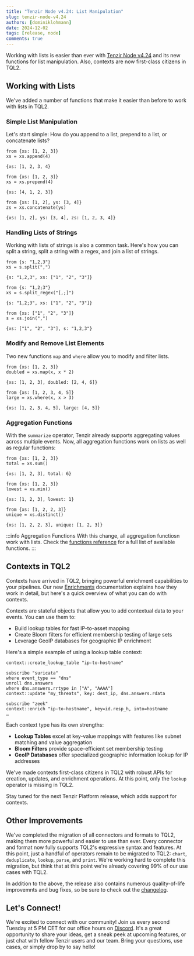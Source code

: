 ```yaml
---
title: "Tenzir Node v4.24: List Manipulation"
slug: tenzir-node-v4.24
authors: [dominiklohmann]
date: 2024-12-02
tags: [release, node]
comments: true
---
```


Working with lists is easier than ever with [Tenzir Node v4.24][github-release]
and its new functions for list manipulation. Also, contexts are now first-class
citizens in TQL2.

<!-- FIXME: title image
![Tenzir Node v4.24](tenzir-node-v4.24.excalidraw.svg)
-->

[github-release]: https://github.com/tenzir/tenzir/releases/tag/v4.24.0

<!-- truncate -->

## Working with Lists

We've added a number of functions that make it easier than before to work with
lists in TQL2.

### Simple List Manipulation

Let's start simple: How do you append to a list, prepend to a list, or concatenate lists?

```tql title="Append to a list"
from {xs: [1, 2, 3]}
xs = xs.append(4)
```

```tql
{xs: [1, 2, 3, 4}
```

```tql title="Prepend to a list"
from {xs: [1, 2, 3]}
xs = xs.prepend(4)
```

```tql
{xs: [4, 1, 2, 3]}
```

```tql title="Concatenate lists"
from {xs: [1, 2], ys: [3, 4]}
zs = xs.concatenate(ys)
```

```tql
{xs: [1, 2], ys: [3, 4], zs: [1, 2, 3, 4]}
```

### Handling Lists of Strings

Working with lists of strings is also a common task. Here's how you can split a
string, split a string with a regex, and join a list of strings.

```tql title="Split a string"
from {s: "1,2,3"}
xs = s.split(",")
```

```tql
{s: "1,2,3", xs: ["1", "2", "3"]}
```

```tql title="Split a string with a regex"
from {s: "1,2;3"}
xs = s.split_regex("[,;]")
```

```tql
{s: "1,2;3", xs: ["1", "2", "3"]}
```

```tql title="Join a list"
from {xs: ["1", "2", "3"]}
s = xs.join(",")
```

```tql
{xs: ["1", "2", "3"], s: "1,2,3"}
```

### Modify and Remove List Elements

Two new functions `map` and `where` allow you to modify and filter lists.

```tql title="Modify list elements"
from {xs: [1, 2, 3]}
doubled = xs.map(x, x * 2)
```

```tql
{xs: [1, 2, 3], doubled: [2, 4, 6]}
```

```tql title="Remove list elements"
from {xs: [1, 2, 3, 4, 5]}
large = xs.where(x, x > 3)
```

```tql
{xs: [1, 2, 3, 4, 5], large: [4, 5]}
```

### Aggregation Functions

With the `summarize` operator, Tenzir already supports aggregating values across
multiple events. Now, all aggregation functions work on lists as well as regular
functions:

```tql title="Sum of a list"
from {xs: [1, 2, 3]}
total = xs.sum()
```

```tql
{xs: [1, 2, 3], total: 6}
```

```tql title="Minimum of a list"
from {xs: [1, 2, 3]}
lowest = xs.min()
```

```tql
{xs: [1, 2, 3], lowest: 1}
```

```tql title="Distinct values in a list"
from {xs: [1, 2, 2, 3]}
unique = xs.distinct()
```

```tql
{xs: [1, 2, 2, 3], unique: [1, 2, 3]}
```

:::info Aggregation Functions
With this change, all aggregation functiosn work with lists. Check the
[functions reference](/tql2/functions#aggregation) for a full list of available
functions.
:::

## Contexts in TQL2

Contexts have arrived in TQL2, bringing powerful enrichment capabilities to your
pipelines. Our new [Enrichments](/next/enrichments) documentation explains how
they work in detail, but here's a quick overview of what you can do with
contexts.

Contexts are stateful objects that allow you to add contextual data to your
events. You can use them to:

- Build lookup tables for fast IP-to-asset mapping
- Create Bloom filters for efficient membership testing of large sets
- Leverage GeoIP databases for geographic IP enrichment

Here's a simple example of using a lookup table context:

```tql title="Create a lookup table context"
context::create_lookup_table "ip-to-hostname"
```

```tql title="Populate lookup table with data"
subscribe "suricata"
where event_type == "dns"
unroll dns.answers
where dns.answers.rrtype in ["A", "AAAA"]
context::update "my_threats", key: dest_ip, dns.answers.rdata
```

```tql title="Enrich other data with context"
subscribe "zeek"
context::enrich "ip-to-hostname", key=id.resp_h, into=hostname
…
```

Each context type has its own strengths:

- **Lookup Tables** excel at key-value mappings with features like subnet
  matching and value aggregation
- **Bloom Filters** provide space-efficient set membership testing
- **GeoIP Databases** offer specialized geographic information lookup for IP
  addresses

We've made contexts first-class citizens in TQL2 with robust APIs for creation,
updates, and enrichment operations. At this point, only the `lookup` operator is
missing in TQL2.

Stay tuned for the next Tenzir Platform release, which adds support for
contexts.

## Other Improvements

We've completed the migration of all connectors and formats to TQL2, making them
more powerful and easier to use than ever. Every connector and format now fully
supports TQL2's expressive syntax and features. At this point, just a handful of
operators remain to be migrated to TQL2: `chart`, `deduplicate`, `lookup`,
`parse`, and `print`. We're working hard to complete this migration, but think
that at this point we're already covering 99% of our use cases with TQL2.

In addition to the above, the release also contains numerous quality-of-life
improvemnts and bug fixes, so be sure to check out the [changelog][changelog].

## Let's Connect!

We're excited to connect with our community! Join us every second Tuesday at 5
PM CET for our office hours on [Discord][discord]. It's a great opportunity to
share your ideas, get a sneak peek at upcoming features, or just chat with
fellow Tenzir users and our team. Bring your questions, use cases, or simply
drop by to say hello!

[discord]: /discord
[changelog]: /changelog#v4240
